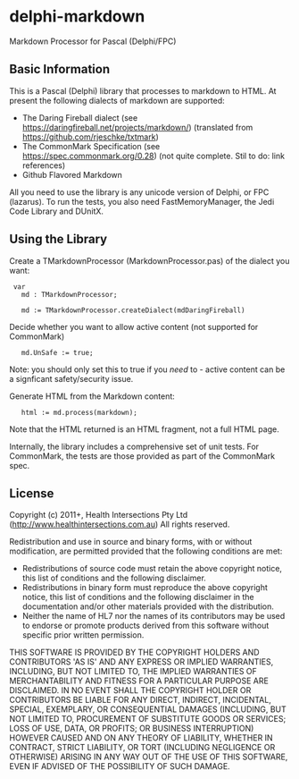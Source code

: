 # delphi-markdown

Markdown Processor for Pascal (Delphi/FPC)

## Basic Information

This is a Pascal (Delphi) library that processes to markdown to HTML.
At present the following dialects of markdown are supported:

* The Daring Fireball dialect (see https://daringfireball.net/projects/markdown/) (translated from https://github.com/rjeschke/txtmark)
* The CommonMark Specification (see https://spec.commonmark.org/0.28) (not quite complete. Stil to do: link references)
* Github Flavored Markdown

All you need to use the library is any unicode version of Delphi, or FPC (lazarus). To run the 
tests, you also need FastMemoryManager, the Jedi Code Library and DUnitX.

## Using the Library

Create a TMarkdownProcessor (MarkdownProcessor.pas) of the dialect you want:

     var
       md : TMarkdownProcessor;
  
       md := TMarkdownProcessor.createDialect(mdDaringFireball)
  
Decide whether you want to allow active content (not supported for CommonMark)

       md.UnSafe := true;
  
Note: you should only set this to true if you *need* to - active content can be a signficant safety/security issue.  
 
Generate HTML from the Markdown content:

       html := md.process(markdown); 
  
Note that the HTML returned is an HTML fragment, not a full HTML page.

Internally, the library includes a comprehensive set of unit tests. For CommonMark,
the tests are those provided as part of the CommonMark spec.

## License

Copyright (c) 2011+, Health Intersections Pty Ltd (http://www.healthintersections.com.au)
All rights reserved.

Redistribution and use in source and binary forms, with or without modification,
are permitted provided that the following conditions are met:

 * Redistributions of source code must retain the above copyright notice, this
   list of conditions and the following disclaimer.
 * Redistributions in binary form must reproduce the above copyright notice,
   this list of conditions and the following disclaimer in the documentation
   and/or other materials provided with the distribution.
 * Neither the name of HL7 nor the names of its contributors may be used to
   endorse or promote products derived from this software without specific
   prior written permission.

THIS SOFTWARE IS PROVIDED BY THE COPYRIGHT HOLDERS AND CONTRIBUTORS 'AS IS' AND
ANY EXPRESS OR IMPLIED WARRANTIES, INCLUDING, BUT NOT LIMITED TO, THE IMPLIED
WARRANTIES OF MERCHANTABILITY AND FITNESS FOR A PARTICULAR PURPOSE ARE DISCLAIMED.
IN NO EVENT SHALL THE COPYRIGHT HOLDER OR CONTRIBUTORS BE LIABLE FOR ANY DIRECT,
INDIRECT, INCIDENTAL, SPECIAL, EXEMPLARY, OR CONSEQUENTIAL DAMAGES (INCLUDING, BUT
NOT LIMITED TO, PROCUREMENT OF SUBSTITUTE GOODS OR SERVICES; LOSS OF USE, DATA, OR
PROFITS; OR BUSINESS INTERRUPTION) HOWEVER CAUSED AND ON ANY THEORY OF LIABILITY,
WHETHER IN CONTRACT, STRICT LIABILITY, OR TORT (INCLUDING NEGLIGENCE OR OTHERWISE)
ARISING IN ANY WAY OUT OF THE USE OF THIS SOFTWARE, EVEN IF ADVISED OF THE
POSSIBILITY OF SUCH DAMAGE.

